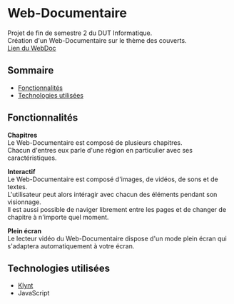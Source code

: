 # Web-Documentaire
Projet de fin de semestre 2 du DUT Informatique.  
Création d'un Web-Documentaire sur le thème des couverts.  
[Lien du WebDoc](https://webdoc.minarox.fr/)

## Sommaire
* [Fonctionnalités](https://gitlab.com/dut-informatique/web/webdoc#fonctionnalités)
* [Technologies utilisées](https://gitlab.com/dut-informatique/web/webdoc#technologies-utilisées)

## Fonctionnalités
**Chapitres**  
Le Web-Documentaire est composé de plusieurs chapitres.  
Chacun d'entres eux parle d'une région en particulier avec ses caractéristiques.  

**Interactif**  
Le Web-Documentaire est composé d'images, de vidéos, de sons et de textes.  
L'utilisateur peut alors intéragir avec chacun des éléments pendant son visionnage.  
Il est aussi possible de naviger librement entre les pages et de changer de chapitre à n'importe quel moment.  

**Plein écran**  
Le lecteur vidéo du Web-Documentaire dispose d'un mode plein écran qui s'adaptera automatiquement à votre écran.  

## Technologies utilisées
* [Klynt](https://www.klynt.net/)
* JavaScript